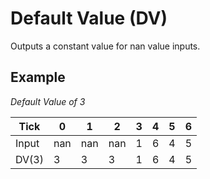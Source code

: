# Default Value (DV)


Outputs a constant value for nan value inputs.

## Example

_Default Value of 3_

| Tick  | 0   | 1   | 2   | 3 | 4 | 5 | 6 |
|-------|-----|-----|-----|---|---|---|---|
| Input | nan | nan | nan | 1 | 6 | 4 | 5 |
| DV(3) | 3   | 3   | 3   | 1 | 6 | 4 | 5 |